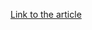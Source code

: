 [Link to the article](https://www.akamai.com/blog/security/criminals-using-targeted-remote-file-inclusion-attacks-in-phishing-campaigns)
